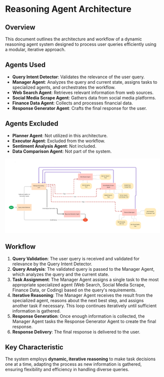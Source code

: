 # Reasoning Agent Architecture

## Overview
This document outlines the architecture and workflow of a dynamic reasoning agent system designed to process user queries efficiently using a modular, iterative approach.

## Agents Used
- **Query Intent Detector**: Validates the relevance of the user query.
- **Manager Agent**: Analyzes the query and current state, assigns tasks to specialized agents, and orchestrates the workflow.
- **Web Search Agent**: Retrieves relevant information from web sources.
- **Social Media Scrape Agent**: Gathers data from social media platforms.
- **Finance Data Agent**: Collects and processes financial data.
- **Response Generator Agent**: Crafts the final response for the user.

## Agents Excluded
- **Planner Agent**: Not utilized in this architecture.
- **Executor Agent**: Excluded from the workflow.
- **Sentiment Analysis Agent**: Not included.
- **Data Comparison Agent**: Not part of the system.

![Reasoning Agent Architecture](images/reasoning_agent.png)

## Workflow
1. **Query Validation**: The user query is received and validated for relevance by the Query Intent Detector.
2. **Query Analysis**: The validated query is passed to the Manager Agent, which analyzes the query and the current state.
3. **Task Assignment**: The Manager Agent assigns a single task to the most appropriate specialized agent (Web Search, Social Media Scrape, Finance Data, or Coding) based on the query's requirements.
4. **Iterative Reasoning**: The Manager Agent receives the result from the specialized agent, reasons about the next best step, and assigns another task if necessary. This loop continues iteratively until sufficient information is gathered.
5. **Response Generation**: Once enough information is collected, the Manager Agent tasks the Response Generator Agent to create the final response.
6. **Response Delivery**: The final response is delivered to the user.

## Key Characteristic
The system employs **dynamic, iterative reasoning** to make task decisions one at a time, adapting the process as new information is gathered, ensuring flexibility and efficiency in handling diverse queries.

